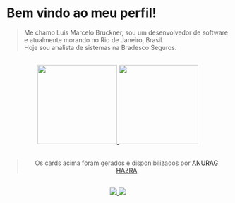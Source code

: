 # Bem vindo ao meu perfil!

> Me chamo Luis Marcelo Bruckner, sou um desenvolvedor de software e atualmente morando no Rio de Janeiro, Brasil.  
> Hoje sou analista de sistemas na Bradesco Seguros.

<br>

<div style="display: inline_block" align="center">
  
  <a href="https://github.com/marcelobruckner/">
    <img height="180em" src="https://github-readme-stats.vercel.app/api?username=marcelobruckner&show_icons=true&include_all_commits=true&count_private=true"/>
  </a> 
  <a href="https://github.com/marcelobruckner/">
    <img height="180em" src="https://github-readme-stats.vercel.app/api/top-langs/?username=marcelobruckner&layout=compact"/>
  </a>
</div>

<br>

<div align=center>

> Os cards acima foram gerados e disponibilizados por [ANURAG HAZRA](https://github.com/anuraghazra/github-readme-stats/)

</div>

<br>

<div align="center"> 
  <a href = "mailto:marcelobruckner@gmail.com" target="_blank">
      <img src="https://img.shields.io/badge/-Gmail-%23333?style=for-the-badge&logo=gmail&logoColor=white" target="_blank">
  </a>
  <a href="https://www.linkedin.com/in/marcelobruckner/" target="_blank">
    <img src="https://img.shields.io/badge/-LinkedIn-%230077B5?style=for-the-badge&logo=linkedin&logoColor=white" target="_blank">
  </a> 
</div>
<br>
